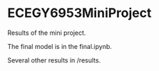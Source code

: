 # ECEGY6953MiniProject
Results of the mini project.

The final model is in the final.ipynb.

Several other results in /results.

